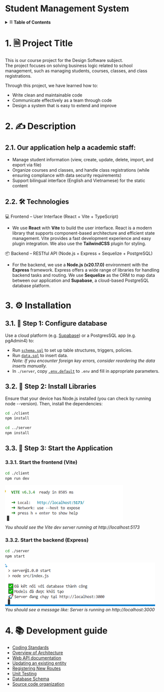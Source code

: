 Student Management System
=========================
<details>
<summary>𝄜 <strong>Table of Contents</strong></summary>

- [Student Management System](#student-management-system)
- [1. 🗎 Project Title](#1--project-title)
- [2. ✍️ Description](#2-️-description)
  - [2.1. Our application help a academic staff:](#21-our-application-help-a-academic-staff)
  - [2.2. 🛠️ Technologies](#22-️-technologies)
- [3. ⚙️ Installation](#3-️-installation)
  - [3.1. 🔧 Step 1: Configure database](#31--step-1-configure-database)
  - [3.2. 🧩 Step 2: Install Libraries](#32--step-2-install-libraries)
  - [3.3. 🚀 Step 3: Start the Application](#33--step-3-start-the-application)
    - [3.3.1. Start the frontend (Vite)](#331-start-the-frontend-vite)
    - [3.3.2. Start the backend (Express)](#332-start-the-backend-express)
- [4. 📚 Development guide](#4--development-guide)

</details>

# 1. 🗎 Project Title
This is our course project for the Design Software subject.  
The project focuses on solving business logic related to school management, such as managing students, courses, classes, and class registrations.

Through this project, we have learned how to:
- Write clean and maintainable code
- Communicate effectively as a team through code
- Design a system that is easy to extend and improve    

# 2. ✍️ Description
## 2.1. Our application help a academic staff:
- Manage student information (view, create, update, delete, import, and export via file)
- Organize courses and classes, and handle class registrations (while ensuring compliance with data security requirements)
- Support bilingual interface (English and Vietnamese) for the static content
## 2.2. 🛠️ Technologies

💻 Frontend – User Interface (React + Vite + TypeScript)

- We use **React** with **Vite** to build the user interface. React is a modern library that supports component-based architecture and efficient state management. Vite provides a fast development experience and easy plugin integration. We also use the **TailwindCSS** plugin for styling.

📦 Backend – RESTful API (Node.js + Express + Sequelize + PostgreSQL)

- For the backend, we use a **Node.js (v20.17.0)** environment with the **Express** framework. Express offers a wide range of libraries for handling backend tasks and routing. We use **Sequelize** as the ORM to map data between our application and **Supabase**, a cloud-based PostgreSQL database platform.

# 3. ⚙️ Installation
## 3.1. 🔧 Step 1: Configure database

Use a cloud platform (e.g. [Supabase](https://supabase.com)) or a PostgresSQL app (e.g. pgAdmin4) to:

- Run [`schema.sql`](../documents/database/schema.sql) to set up table structures, triggers, policies.
- Run [`data.sql`](../documents/database/data.sql) to insert data.  
  _Note: If you encounter foreign key errors, consider reordering the data inserts manually._
- In `./server`, copy [`.env.default`](../server/.env.default) to `.env` and fill in appropriate parameters.

## 3.2. 🧩 Step 2: Install Libraries
Ensure that your device has Node.js installed (you can check by running node --version). Then, install the dependencies:

```bash
cd ./client
npm install
```

```bash
cd ../server
npm install
```


## 3.3. 🚀 Step 3: Start the Application
### 3.3.1. Start the frontend (Vite)
```bash
cd ./client
npm run dev
```
![Frontend runs successfully](run_client_successfully.png)  
*You should see the Vite dev server running at http://localhost:5173*

### 3.3.2. Start the backend (Express)
```bash
cd ./server
npm start
```
![Backend runs successfully](run_server_successfully.png)  
*You should see a message like: Server is running on http://localhost:3000*

# 4. 📚 Development guide

- [Coding Standards](documents/dev_guide/coding-standards.pdf)
- [Overview of Architecture](documents/dev_guide/overview_of_architecture.md)
- [Web API documentation](documents/dev_guide/api-design.pdf)
- [Updating an existing entity](documents/dev_guide/updating_an_exisiting_entity.md)
- [Registering New Routes](documents/dev_guide/registering_new_routes.md)
- [Unit Testing](documents/dev_guide/unit_testing.md)
- [Database Schema](documents/dev_guide/schema.svg)
- [Source code organization](documents/dev_guide/source_code_organization.md)
